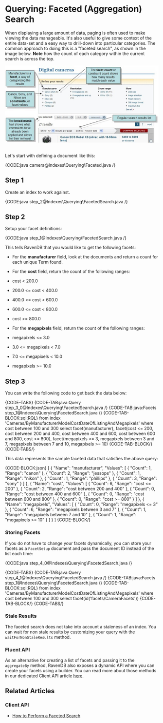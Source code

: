 # Querying: Faceted (Aggregation) Search

When displaying a large amount of data, paging is often used to make viewing the data manageable. It's also useful to give some context of the entire data-set and a easy way to drill-down into particular categories. The common approach to doing this is a "faceted search", as shown in the image below. __Note__ how the count of each category within the current search is across the top.

![Facets](images\CNET_faceted_search.jpg)

<br />
Let's start with defining a document like this:

{CODE:java camera@Indexes\Querying\Faceted.java /}

## Step 1

Create an index to work against. 

{CODE:java step_2@Indexes\Querying\FacetedSearch.java /}

## Step 2

Setup your facet definitions:

{CODE:java step_1@Indexes\Querying\FacetedSearch.java /}

This tells RavenDB that you would like to get the following facets:

* For the **manufacturer** field, look at the documents and return a count for each unique Term found.

* For the **cost** field, return the count of the following ranges:

 * cost < 200.0
 * 200.0 <= cost < 400.0
 * 400.0 <= cost < 600.0
 * 600.0 <= cost < 800.0
 * cost >= 800.0
* For the **megapixels** field, return the count of the following ranges:
 * megapixels <= 3.0
 * 3.0 <= megapixels < 7.0
 * 7.0 <= megapixels < 10.0
 * megapixels >= 10.0

## Step 3

You can write the following code to get back the data below:

{CODE-TABS}
{CODE-TAB:java:Query step_3_0@Indexes\Querying\FacetedSearch.java /}
{CODE-TAB:java:Facets step_1@Indexes\Querying\FacetedSearch.java /}
{CODE-TAB-BLOCK:sql:RQL}
from index 'Cameras/ByManufacturerModelCostDateOfListingAndMegapixels' 
where cost between 100 and 300
select facet(manufacturer), facet(cost <= 200, cost between 200 and 400, cost between 400 and 600, cost between 600 and 800, cost >= 800), facet(megapixels <= 3, megapixels between 3 and 7, megapixels between 7 and 10, megapixels >= 10)
{CODE-TAB-BLOCK/}
{CODE-TABS/}

This data represents the sample faceted data that satisfies the above query:

{CODE-BLOCK:json}
[
    {
        "Name": "manufacturer",
        "Values": [
            {
                "Count": 1,
                "Range": "canon"
            },
            {
                "Count": 2,
                "Range": "jessops"
            },
            {
                "Count": 1,
                "Range": "nikon"
            },
            {
                "Count": 1,
                "Range": "phillips"
            },
            {
                "Count": 3,
                "Range": "sony"
            }
        ]
    },
    {
        "Name": "cost",
        "Values": [
            {
                "Count": 6,
                "Range": "cost <= 200"
            },
            {
                "Count": 2,
                "Range": "cost between 200 and 400"
            },
            {
                "Count": 0,
                "Range": "cost between 400 and 600"
            },
            {
                "Count": 0,
                "Range": "cost between 600 and 800"
            },
            {
                "Count": 0,
                "Range": "cost >= 800"
            }
        ]
    },
    {
        "Name": "megapixels",
        "Values": [
            {
                "Count": 0,
                "Range": "megapixels <= 3"
            },
            {
                "Count": 6,
                "Range": "megapixels between 3 and 7"
            },
            {
                "Count": 1,
                "Range": "megapixels between 7 and 10"
            },
            {
                "Count": 1,
                "Range": "megapixels >= 10"
            }
        ]
    }
]
{CODE-BLOCK/}

### Storing Facets

If you do not have to change your facets dynamically, you can store your facets as a `FacetSetup` document and pass the document ID instead of the list each time:

{CODE:java step_4_0@Indexes\Querying\FacetedSearch.java /}

{CODE-TABS}
{CODE-TAB:java:Query step_4_1@Indexes\Querying\FacetedSearch.java /}
{CODE-TAB:java:Facets step_1@Indexes\Querying\FacetedSearch.java /}
{CODE-TAB-BLOCK:sql:RQL}
from index 'Cameras/ByManufacturerModelCostDateOfListingAndMegapixels' 
where cost between 100 and 300
select facet(id('facets/CameraFacets'))
{CODE-TAB-BLOCK/}
{CODE-TABS/}

### Stale Results

The faceted search does not take into account a staleness of an index. You can wait for non stale results by customizing your query with the `waitForNonStaleResults` method.

### Fluent API

As an alternative for creating a list of facets and passing it to the `aggregateBy` method, RavenDB also exposes a dynamic API where you can create your facets using a builder. You can read more about those methods in our dedicated Client API article [here](../../client-api/session/querying/how-to-perform-a-faceted-search).

## Related Articles

### Client API

- [How to Perform a Faceted Search](../../client-api/session/querying/how-to-perform-a-faceted-search)
